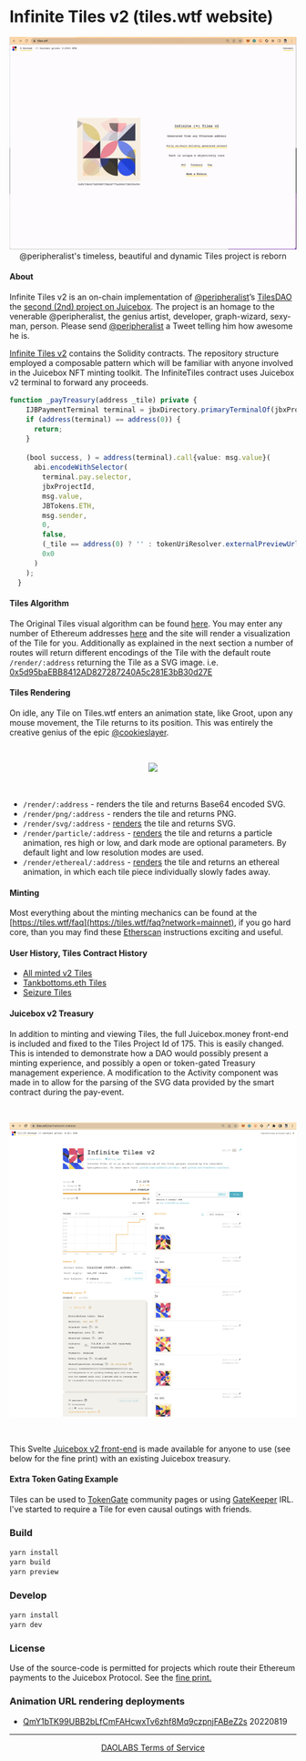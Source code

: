 # Infinite Tiles v2 (tiles.wtf website)

<p align="center">
  <img src="docs/imgs/website-tiles.gif" /><br/>
  <caption>@peripheralist's timeless, beautiful and dynamic Tiles project is reborn</caption>
</p>

#### About

Infinite Tiles v2 is an on-chain implementation of [@peripheralist](https://twitter.com/peripheralist)’s [TilesDAO](https://github.com/TileDAO) the [second (2nd) project on Juicebox](https://juicebox.money/#/p/tiles). The project is an homage to the venerable @peripheralist, the genius artist, developer, graph-wizard, sexy-man, person. Please send [@peripheralist](https://twitter.com/peripheralist) a Tweet telling him how awesome he is.

[Infinite Tiles v2](https://github.com/tankbottoms/tiles-on-chain) contains the Solidity contracts. The repository structure employed a composable pattern which will be familiar with anyone involved in the Juicebox NFT minting toolkit. The InfiniteTiles contract uses Juicebox v2 terminal to forward any proceeds.

```typescript
function _payTreasury(address _tile) private {
    IJBPaymentTerminal terminal = jbxDirectory.primaryTerminalOf(jbxProjectId, JBTokens.ETH);
    if (address(terminal) == address(0)) {
      return;
    }

    (bool success, ) = address(terminal).call{value: msg.value}(
      abi.encodeWithSelector(
        terminal.pay.selector,
        jbxProjectId,
        msg.value,
        JBTokens.ETH,
        msg.sender,
        0,
        false,
        (_tile == address(0) ? '' : tokenUriResolver.externalPreviewUrl(_tile)),
        0x0
      )
    );
  }

```

#### Tiles Algorithm

The Original Tiles visual algorithm can be found [here](https://github.com/tankbottoms/tiles-wtf-gallery/blob/main/src/tiles/tilesStandalone.ts). You may enter any number of Ethereum addresses [here](https://tiles.wtf/mint?network=mainnet) and the site will render a visualization of the Tile for you. Additionally as explained in the next section a number of routes will return different encodings of the Tile with the default route `/render/:address` returning the Tile as a SVG image. i.e. [0x5d95baEBB8412AD827287240A5c281E3bB30d27E](https://tiles.wtf/render/0x5d95baEBB8412AD827287240A5c281E3bB30d27E)

#### Tiles Rendering

On idle, any Tile on Tiles.wtf enters an animation state, like Groot, upon any mouse movement, the Tile returns to its position. This was entirely the creative genius of the epic [@cookieslayer](https://github.com/webel).

<br />
<p align="center">
  <img src="docs/imgs/peri-tile.gif" width=350>
<p>
<br />

- `/render/:address` - renders the tile and returns Base64 encoded SVG.
- `/render/png/:address` - renders the tile and returns PNG.
- `/render/svg/:address` - [renders](https://tiles.wtf/render/svg/0x5d95baEBB8412AD827287240A5c281E3bB30d27E) the tile and returns SVG.
- `/render/particle/:address` - [renders](https://tiles.wtf/render/particle/0x5d95baEBB8412AD827287240A5c281E3bB30d27E) the tile and returns a particle animation, res high or low, and dark mode are optional parameters. By default light and low resolution modes are used.
- `/render/ethereal/:address` - [renders](https://tiles.wtf/render/ethereal/0x5d95baEBB8412AD827287240A5c281E3bB30d27E) the tile and returns an ethereal animation, in which each tile piece individually slowly fades away.

#### Minting

Most everything about the minting mechanics can be found at the [https://tiles.wtf/faq](https://tiles.wtf/faq?network=mainnet), if you go hard core, than you may find these [Etherscan](https://tiles.wtf/faq/etherscan) instructions exciting and useful.

#### User History, Tiles Contract History

- [All minted v2 Tiles](https://tiles.wtf/history?network=mainnet)
- [Tankbottoms.eth Tiles](https://tiles.wtf/history/0x5d95baebb8412ad827287240a5c281e3bb30d27e?network=mainnet)
- [Seizure Tiles](https://tiles.wtf/seizures?network=mainnet)

#### Juicebox v2 Treasury

In addition to minting and viewing Tiles, the full Juicebox.money front-end is included and fixed to the Tiles Project Id of 175. This is easily changed. This is intended to demonstrate how a DAO would possibly present a minting experience, and possibly a open or token-gated Treasury management experience. A modification to the Activity component was made in to allow for the parsing of the SVG data provided by the smart contract during the pay-event.

<br />
<p align="center">
<img src="./docs/imgs/tiles-juicebox.wtf.png" alt="Juicebox" width="800"/>
</p>
<br />

This Svelte [Juicebox v2 front-end](https://github.com/tankbottoms/tiles-wtf-gallery/tree/main/src/juicebox) is made available for anyone to use (see below for the fine print) with an existing Juicebox treasury.

#### Extra Token Gating Example

Tiles can be used to [TokenGate](https://github.com/tankbottoms/tiles-wtf-gallery/blob/main/src/components/TokenGated.svelte) community pages or using [GateKeeper](https://gatekeep.it/) IRL. I've started to require a Tile for even causal outings with friends.

### Build

```bash
yarn install
yarn build
yarn preview
```

### Develop

```bash
yarn install
yarn dev
```

### License

Use of the source-code is permitted for projects which route their Ethereum payments to the Juicebox Protocol. See the [fine print.](./LICENSE)

### Animation URL rendering deployments

- [QmY1bTK99UBB2bLfCmFAHcwxTv6zhf8Mq9czpnjFABeZ2s](https://ipfs.io/ipfs/QmY1bTK99UBB2bLfCmFAHcwxTv6zhf8Mq9czpnjFABeZ2s/0x5d95baEBB8412AD827287240A5c281E3bB30d27E) 20220819

---

<p align="center"><a href="src/markdown/tos.ts">DAOLABS Terms of Service</a></p>

